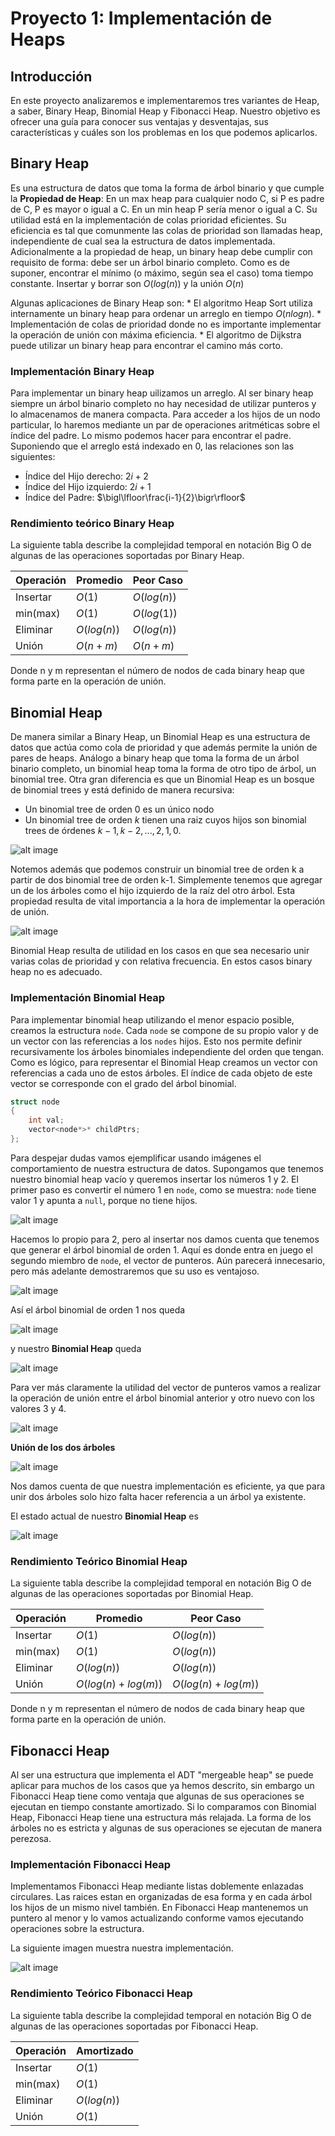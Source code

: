 # Proyecto 1: Implementación de Heaps

## Introducción

En este proyecto analizaremos e implementaremos tres variantes de Heap, a saber, Binary Heap, Binomial Heap y Fibonacci Heap. Nuestro objetivo es ofrecer una guía para conocer sus ventajas y desventajas, sus características y cuáles son los problemas en los que podemos aplicarlos.

## Binary Heap

Es una estructura de datos que toma la forma de árbol binario y que cumple la **Propiedad de Heap**: En un max heap para cualquier nodo C, si P es padre de C, P es mayor o igual a C. En un min heap P sería menor o igual a C. Su utilidad está en la implementación de colas prioridad eficientes. Su eficiencia es tal que comunmente las colas de prioridad son llamadas heap, independiente de cual sea la estructura de datos implementada. Adicionalmente a la propiedad de heap, un binary heap debe cumplir con requisito de forma: debe ser un árbol binario completo. Como es de suponer, encontrar el mínimo (o máximo, según sea el caso) toma tiempo constante. Insertar y borrar son $O(log(n))$ y la unión $O(n)$

Algunas aplicaciones de Binary Heap son:
	* El algoritmo Heap Sort utiliza internamente un binary heap para ordenar un arreglo en tiempo $O(nlogn)$.
	* Implementación de colas de prioridad donde no es importante implementar la operación de unión con máxima eficiencia. 
	* El algoritmo de Dijkstra puede utilizar un binary heap para encontrar el camino más corto.	

### Implementación Binary Heap

Para implementar un binary heap uilizamos un arreglo. Al ser binary heap siempre un árbol binario completo no hay necesidad de utilizar punteros y lo almacenamos de manera compacta. Para acceder a los hijos de un nodo particular, lo haremos mediante un par de operaciones aritméticas sobre el índice del padre. Lo mismo podemos hacer para encontrar el padre. Suponiendo que el arreglo está indexado en 0, las relaciones son las siguientes:

* Índice del Hijo derecho: $2i +2$
* Índice del Hijo izquierdo: $2i + 1$
* Índice del Padre: $\bigl\lfloor\frac{i-1}{2}\bigr\rfloor$

### Rendimiento teórico Binary Heap

La siguiente tabla describe la complejidad temporal en notación Big O de algunas de las operaciones soportadas por Binary Heap.

| Operación | Promedio | Peor Caso |
|--|--|--|
| Insertar | $O(1)$ | $O(log(n))$ |
| min(max) | $O(1)$ | $O(log(1))$ |
| Eliminar| $O(log(n))$ | $O(log(n))$ |
| Unión | $O(n+m)$ | $O(n+m)$ |

Donde n y m representan el número de nodos de cada binary heap que forma parte en la operación de unión.

## Binomial Heap

De manera similar a Binary Heap, un Binomial Heap es una estructura de datos que actúa como cola de prioridad y que además permite la unión de pares de heaps. Análogo a binary heap que toma la forma de un árbol binario completo, un binomial heap toma la forma de otro tipo de árbol, un binomial tree. Otra gran diferencia es que un Binomial Heap es un bosque de binomial trees y está definido de manera recursiva:

* Un binomial tree de orden 0 es un único nodo
* Un binomial tree de orden $k$ tienen una raiz cuyos hijos son binomial trees de órdenes $k-1, k-2, ..., 2, 1, 0$.

![alt image](500px-Binomial_Trees.svg.png "Binomial Heap") 

Notemos además que podemos construir un binomial tree de orden k a partir de dos binomial tree de orden k-1. Simplemente tenemos que agregar un de los árboles como el hijo izquierdo de la raíz del otro árbol. Esta propiedad resulta de vital importancia a la hora de implementar la operación de unión.

![alt image](200px-Binomial_heap_merge1.svg.png "Unión de dos Binomial Heap")

Binomial Heap resulta de utilidad en los casos en que sea necesario unir varias colas de prioridad y con relativa frecuencia. En estos casos binary heap no es adecuado.
### Implementación Binomial Heap

Para implementar binomial heap utilizando el menor espacio posible, creamos la estructura `node`. Cada `node` se compone de su propio valor y de un vector con las referencias a los `nodes` hijos. Esto nos permite definir recursivamente los árboles binomiales independiente del orden que tengan. Como es lógico, para representar el Binomial Heap creamos un vector con referencias a cada uno de estos árboles. El índice de cada objeto de este vector se corresponde con el grado del árbol binomial. 

```cpp
struct node
{
    int val;
    vector<node*>* childPtrs;
};
```

Para despejar dudas vamos ejemplificar usando imágenes el comportamiento de nuestra estructura de datos. Supongamos que tenemos nuestro binomial heap vacío y queremos insertar los números 1 y 2. El primer paso es convertir el número 1 en `node`, como se muestra: `node` tiene valor 1 y apunta a `null`, porque no tiene hijos.

![alt image](nodounicobinomial.svg)

Hacemos lo propio para 2, pero al insertar nos damos cuenta que tenemos que generar el árbol binomial de orden 1. Aquí es donde entra en juego el segundo miembro de `node`, el vector de punteros. Aún parecerá innecesario, pero más adelante demostraremos que su uso es ventajoso.

![alt image](nodounicobinomial2.svg)

Así el árbol binomial de orden 1 nos queda

![alt image](binomialk1_12.svg)

y nuestro **Binomial Heap** queda

![alt image](binomialheapk1_12.svg)

Para ver más claramente la utilidad del vector de punteros vamos a realizar la operación de unión entre el árbol binomial anterior y otro nuevo con los valores 3 y 4.

![alt image](binomialk1_34.svg)

**Unión de los dos árboles**

![alt image](binomialk2_1234.svg)

Nos damos cuenta de que nuestra implementación es eficiente, ya que para unir dos árboles solo hizo falta hacer referencia a un árbol ya existente.

El estado actual de nuestro **Binomial Heap** es

![alt image](binomialheapk2_1234.svg)

### Rendimiento Teórico Binomial Heap

La siguiente tabla describe la complejidad temporal en notación Big O de algunas de las operaciones soportadas por Binomial Heap.

| Operación | Promedio | Peor Caso |
|--|--|--|
| Insertar | $O(1)$ | $O(log(n))$ |
| min(max) | $O(1)$ | $O(log(n))$ |
| Eliminar | $O(log(n))$ | $O(log(n))$ |
| Unión | $O(log(n)+log(m))$ | $O(log(n)+log(m))$ |

Donde n y m representan el número de nodos de cada binary heap que forma parte en la operación de unión.

## Fibonacci Heap

Al ser una estructura que implementa el ADT "mergeable heap" se puede aplicar para muchos de los casos que ya hemos descrito, sin embargo un Fibonacci Heap tiene como ventaja que algunas de sus operaciones se ejecutan en tiempo constante amortizado.
Si lo comparamos con Binomial Heap, Fibonacci Heap tiene una estructura más relajada. La forma de los árboles no es estricta y algunas de sus operaciones se ejecutan de manera perezosa.

### Implementación Fibonacci Heap

Implementamos Fibonacci Heap mediante listas doblemente enlazadas circulares. Las raices estan en organizadas de esa forma y en cada árbol los hijos de un mismo nivel también. En Fibonacci Heap mantenemos un puntero al menor y lo vamos actualizando conforme vamos ejecutando operaciones sobre la estructura.

La siguiente imagen muestra nuestra implementación.

![alt image]()


### Rendimiento Teórico Fibonacci Heap

La siguiente tabla describe la complejidad temporal en notación Big O de algunas de las operaciones soportadas por Fibonacci Heap.

| Operación | Amortizado |
|--|--|
| Insertar | $O(1)$ | 
| min(max) | $O(1)$ | 
| Eliminar | $O(log(n))$ |
| Unión | $O(1)$ |

